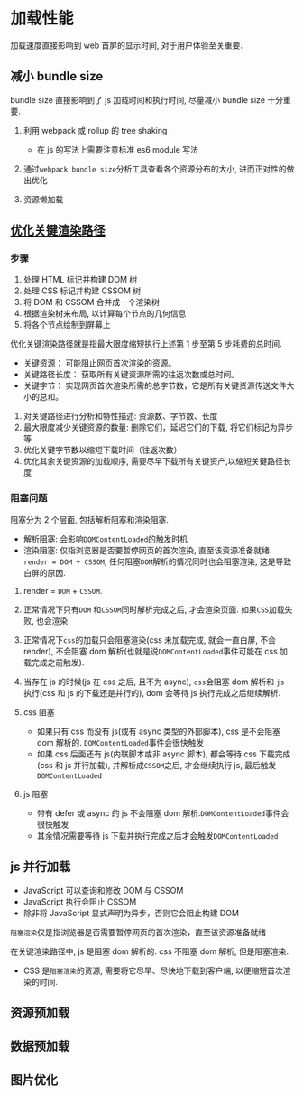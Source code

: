 # 加载性能

加载速度直接影响到 web 首屏的显示时间, 对于用户体验至关重要.

## 减小 bundle size

bundle size 直接影响到了 js 加载时间和执行时间, 尽量减小 bundle size 十分重要.

1. 利用 webpack 或 rollup 的 tree shaking

   - 在 js 的写法上需要注意标准 es6 module 写法

2. 通过`webpack bundle size`分析工具查看各个资源分布的大小, 进而正对性的做出优化

3. 资源懒加载

## [优化关键渲染路径](https://developers.google.com/web/fundamentals/performance/critical-rendering-path?hl=zh-cn)

### 步骤

1. 处理 HTML 标记并构建 DOM 树
2. 处理 CSS 标记并构建 CSSOM 树
3. 将 DOM 和 CSSOM 合并成一个渲染树
4. 根据渲染树来布局, 以计算每个节点的几何信息
5. 将各个节点绘制到屏幕上

优化关键渲染路径就是指最大限度缩短执行上述第 1 步至第 5 步耗费的总时间.

- 关键资源： 可能阻止网页首次渲染的资源。
- 关键路径长度： 获取所有关键资源所需的往返次数或总时间。
- 关键字节： 实现网页首次渲染所需的总字节数，它是所有关键资源传送文件大小的总和。

1. 对关键路径进行分析和特性描述: 资源数、字节数、长度
2. 最大限度减少关键资源的数量: 删除它们，延迟它们的下载, 将它们标记为异步等
3. 优化关键字节数以缩短下载时间（往返次数）
4. 优化其余关键资源的加载顺序, 需要尽早下载所有关键资产,以缩短关键路径长度

### 阻塞问题

阻塞分为 2 个层面, 包括解析阻塞和渲染阻塞.

- 解析阻塞: 会影响`DOMContentLoaded`的触发时机
- 渲染阻塞: 仅指浏览器是否要暂停网页的首次渲染, 直至该资源准备就绪. `render = DOM + CSSOM`, 任何阻塞`DOM`解析的情况同时也会阻塞渲染, 这是导致白屏的原因.

1. render = `DOM` + `CSSOM`.
2. 正常情况下只有`DOM` 和`CSSOM`同时解析完成之后, 才会渲染页面. 如果`CSS`加载失败, 也会渲染.
3. 正常情况下`css`的加载只会阻塞渲染(css 未加载完成, 就会一直白屏, 不会 render), 不会阻塞 dom 解析(也就是说`DOMContentLoaded`事件可能在 css 加载完成之前触发).
4. 当存在 js 的时候(js 在 css 之后, 且不为 async), `css`会阻塞 dom 解析和 `js` 执行(css 和 js 的下载还是并行的), dom 会等待 js 执行完成之后继续解析.

5. css 阻塞
   - 如果只有 css 而没有 js(或有 async 类型的外部脚本), css 是不会阻塞 dom 解析的. `DOMContentLoaded`事件会很快触发
   - 如果 css 后面还有 js(内联脚本或非 async 脚本), 都会等待 css 下载完成(css 和 js 并行加载), 并解析成`CSSOM`之后, 才会继续执行 js, 最后触发`DOMContentLoaded`
6. js 阻塞
   - 带有 defer 或 async 的 js 不会阻塞 dom 解析.`DOMContentLoaded`事件会很快触发
   - 其余情况需要等待 js 下载并执行完成之后才会触发`DOMContentLoaded`

## js 并行加载

- JavaScript 可以查询和修改 DOM 与 CSSOM
- JavaScript 执行会阻止 CSSOM
- 除非将 JavaScript 显式声明为异步，否则它会阻止构建 DOM

`阻塞渲染`仅是指浏览器是否需要暂停网页的首次渲染，直至该资源准备就绪

在关键渲染路径中, js 是阻塞 dom 解析的. css 不阻塞 dom 解析, 但是阻塞渲染.

- CSS 是`阻塞渲染`的资源, 需要将它尽早、尽快地下载到客户端, 以便缩短首次渲染的时间.

## 资源预加载

## 数据预加载

## 图片优化
